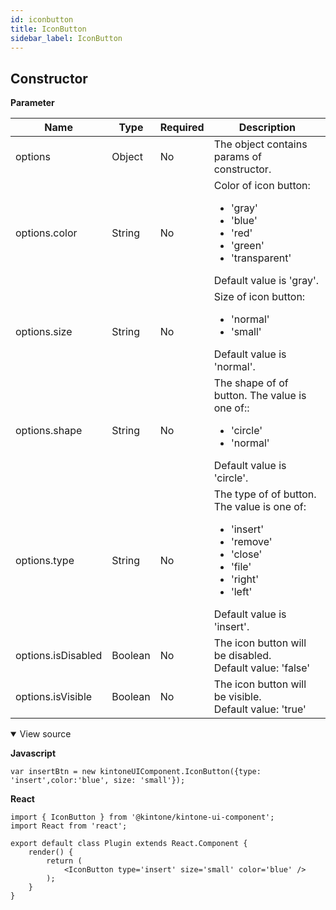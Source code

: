 ```yaml
---
id: iconbutton
title: IconButton
sidebar_label: IconButton
---
```


## Constructor

**Parameter**

| Name| Type| Required| Description |
| --- | --- | --- | --- |
|options|Object|No|The object contains params of constructor.|
|options.color|String|No |Color of icon button:<ul><li>  'gray'</li><li>'blue'</li><li>'red'</li><li>'green'</li><li>'transparent'</li></ul>Default value is 'gray'.|
|options.size|String|No|Size of icon button:<ul><li> 'normal'</li><li> 'small'</li></ul> Default value is 'normal'.|
|options.shape|String|No|The shape of of button. The value is one of::<ul><li> 'circle'</li><li> 'normal'</li></ul> Default value is 'circle'.|
|options.type|String|No|The type of of button. The value is one of: <ul><li> 'insert'</li><li> 'remove'</li><li> 'close'</li><li> 'file'</li><li> 'right'</li><li> 'left'</li></ul> Default value is 'insert'.|
|options.isDisabled|Boolean|No|The icon button will be disabled. <br> Default value: 'false'|
|options.isVisible|Boolean|No|The icon button will be visible. <br> Default value: 'true'|

<details class="tab-container" open>
<Summary>View source</Summary>

**Javascript**
```
var insertBtn = new kintoneUIComponent.IconButton({type: 'insert',color:'blue', size: 'small'});
```

**React**
```
import { IconButton } from '@kintone/kintone-ui-component';
import React from 'react';
 
export default class Plugin extends React.Component {
    render() {
        return (
            <IconButton type='insert' size='small' color='blue' />
        );
    }
}
```
</details>